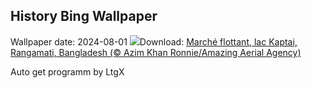 ## History Bing Wallpaper
Wallpaper date: 2024-08-01
![](https://www.bing.com/th?id=OHR.KaptaiLake_FR-FR1329932845_UHD.jpg&w=1000)Download: [Marché flottant, lac Kaptai, Rangamati, Bangladesh (© Azim Khan Ronnie/Amazing Aerial Agency)](https://www.bing.com/th?id=OHR.KaptaiLake_FR-FR1329932845_UHD.jpg)

Auto get programm by LtgX
